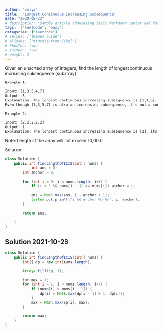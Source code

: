 ```yaml
---
author: "volyx"
title:  "Longest Continuous Increasing Subsequence"
date: "2020-06-23"
# description: "Sample article showcasing basic Markdown syntax and formatting for HTML elements."
tags:  ["leetcode", "easy"]
categories: ["leetcode"]
# series: ["Themes Guide"]
# aliases: ["migrate-from-jekyl"]
# ShowToc: true
# TocOpen: true
# weight: 2
---
```


Given an unsorted array of integers, find the length of longest continuous increasing subsequence (subarray).

```txt
Example 1:

Input: [1,3,5,4,7]
Output: 3
Explanation: The longest continuous increasing subsequence is [1,3,5], its length is 3. 
Even though [1,3,5,7] is also an increasing subsequence, it's not a continuous one where 5 and 7 are separated by 4. 
```

```txt
Example 2:

Input: [2,2,2,2,2]
Output: 1
Explanation: The longest continuous increasing subsequence is [2], its length is 1. 
```

Note: Length of the array will not exceed 10,000. 

Solution:

```java
class Solution {
    public int findLengthOfLCIS(int[] nums) {
            int ans = 0;
        int anchor = 0;
        
        for (int i = 0; i < nums.length; i++) {
            if (i > 0 && nums[i - 1] >= nums[i]) anchor = i;
            
            ans = Math.max(ans, i - anchor + 1);
            System.out.printf("i %d anchor %d %n", i, anchor);
        }
        
        return ans;
        
    }
}
```

## Solution 2021-10-26

```java
class Solution {
    public int findLengthOfLCIS(int[] nums) {
        int[] dp = new int[nums.length];
        
        Arrays.fill(dp, 1);
        
        int max = 1;
        for (int i = 1; i < nums.length; i++) {
            if (nums[i] > nums[i - 1]) {
                dp[i] = Math.max(dp[i - 1] + 1, dp[i]);
            } 
            max = Math.max(dp[i], max);
        }
        
        return max;
    }
}
```
